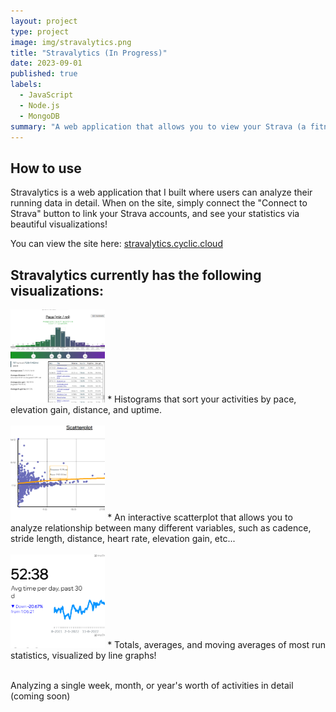 ```yaml
---
layout: project
type: project
image: img/stravalytics.png
title: "Stravalytics (In Progress)"
date: 2023-09-01
published: true
labels:
  - JavaScript
  - Node.js
  - MongoDB
summary: "A web application that allows you to view your Strava (a fitness tracker) activities in great detail via different visualizations."
---
```

## How to use
Stravalytics is a web application that I built where users can analyze their running data in detail. When on the site, simply connect the "Connect to Strava" button to link your Strava accounts, and see your statistics via beautiful visualizations!

You can view the site here: [stravalytics.cyclic.cloud](https://stravalytics.cyclic.cloud/)

## Stravalytics currently has the following visualizations:
<img class="img-fluid" width = "30%" src="../img/stravalytics.png">
* Histograms that sort your activities by pace, elevation gain, distance, and uptime.
<br><br>
<img class="img-fluid" width = "30%" src="../img/stravalytics_scatter.png">
* An interactive scatterplot that allows you to analyze relationship between many different variables, such as cadence, stride length, distance, heart rate, elevation gain, etc...
<br><br>
<img class="img-fluid" width = "30%" src="../img/stravalytics_line.png">
* Totals, averages, and moving averages of most run statistics, visualized by line graphs!
<br><br>

Analyzing a single week, month, or year's worth of activities in detail (coming soon)


